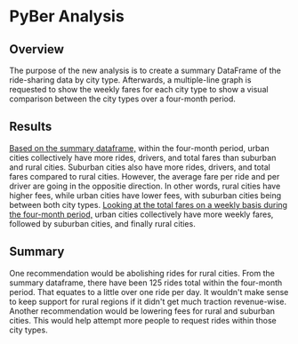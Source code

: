 # PyBer Analysis

## Overview
The purpose of the new analysis is to create a summary DataFrame of the ride-sharing data by city type. Afterwards, a multiple-line graph is requested to show the weekly fares for each city type to show a visual comparison between the city types over a four-month period.

## Results
[Based on the summary dataframe,](./analysis/PyBer_fare_summary_dataframe.png) within the four-month period, urban cities collectively have more rides, drivers, and total fares than suburban and rural cities. Suburban cities also have more rides, drivers, and total fares compared to rural cities. However, the average fare per ride and per driver are going in the oppositie direction. In other words, rural cities have higher fees, while urban cities have lower fees, with suburban cities being between both city types. [Looking at the total fares on a weekly basis during the four-month period,](./analysis/PyBer_fare_summary.png) urban cities collectively have more weekly fares, followed by suburban cities, and finally rural cities.

## Summary

One recommendation would be abolishing rides for rural cities. From the summary dataframe, there have been 125 rides total within the four-month period. That equates to a little over one ride per day. It wouldn't make sense to keep support for rural regions if it didn't get much traction revenue-wise. Another recommendation would be lowering fees for rural and suburban cities. This would help attempt more people to request rides within those city types.
